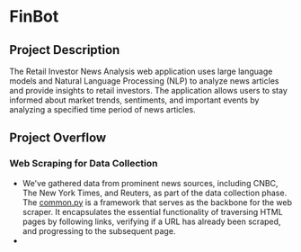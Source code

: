 # FinBot

## Project Description
The Retail Investor News Analysis web application uses large language models and Natural Language Processing (NLP) to analyze news articles and provide insights to retail investors. The application allows users to stay informed about market trends, sentiments, and important events by analyzing a specified time period of news articles.

## Project Overflow

### Web Scraping for Data Collection
- We've gathered data from prominent news sources, including CNBC, The New York Times, and Reuters, as part of the data collection phase. The [common.py](scraper/common.py) is a framework that serves as the backbone for the web scraper. It encapsulates the essential functionality of traversing HTML pages by following links, verifying if a URL has already been scraped, and progressing to the subsequent page.
- 



